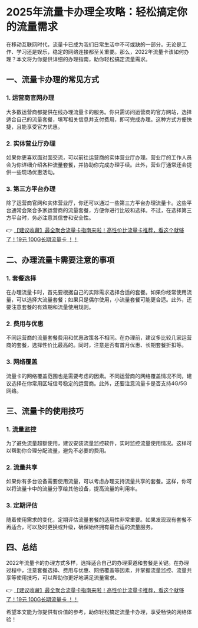 # 2025年流量卡办理全攻略：轻松搞定你的流量需求

在移动互联网时代，流量卡已成为我们日常生活中不可或缺的一部分。无论是工作、学习还是娱乐，稳定的网络连接都至关重要。那么，2022年流量卡该如何办理？本文将为你提供详细的办理指南，助你轻松搞定流量需求。

## 一、流量卡办理的常见方式

### 1. 运营商官网办理
大多数运营商都提供在线办理流量卡的服务。你只需访问运营商的官方网站，选择适合自己的流量套餐，填写相关信息并支付费用，即可完成办理。这种方式方便快捷，且能享受官方优惠。

### 2. 实体营业厅办理
如果你更喜欢面对面交流，可以前往运营商的实体营业厅办理。营业厅的工作人员会为你详细介绍各种流量套餐，并协助你完成办理手续。此外，营业厅通常还会提供一些现场优惠活动。

### 3. 第三方平台办理
除了运营商官网和实体营业厅，你还可以通过一些第三方平台办理流量卡。这些平台通常会聚合多家运营商的流量套餐，方便你进行比较和选择。不过，在选择第三方平台时，务必注意其信誉和安全性。

👉 [【建议收藏】最全聚合流量卡指南来啦！高性价比流量卡推荐，看这个就够了！19元 100G长期流量卡 ！！](https://bit.ly/Liuliangka)

## 二、办理流量卡需要注意的事项

### 1. 套餐选择
在办理流量卡时，首先要根据自己的实际需求选择合适的套餐。如果你经常使用流量，可以选择大流量套餐；如果只是偶尔使用，小流量套餐可能更合适。此外，还要注意套餐的有效期和流量使用规则。

### 2. 费用与优惠
不同运营商的流量套餐费用和优惠政策各不相同。在办理前，建议多比较几家运营商的套餐，选择性价比最高的。同时，注意是否有首月优惠、长期套餐折扣等。

### 3. 网络覆盖
流量卡的网络覆盖范围也是需要考虑的因素。不同运营商的网络覆盖情况不同，建议选择在你常用区域信号稳定的运营商。此外，还要注意流量卡是否支持4G/5G网络。

## 三、流量卡的使用技巧

### 1. 流量监控
为了避免流量超额使用，建议安装流量监控软件，实时监控流量使用情况。这样可以帮助你合理分配流量，避免不必要的费用。

### 2. 流量共享
如果你有多台设备需要使用流量，可以考虑办理支持流量共享的套餐。这样，你可以将流量卡中的流量分享给其他设备，提高流量的利用率。

### 3. 定期评估
随着使用需求的变化，定期评估流量套餐的适用性非常重要。如果发现现有套餐不再适合，可以及时更换或升级，确保始终拥有最合适的流量服务。

## 四、总结

2022年流量卡的办理方式多样，选择适合自己的办理渠道和套餐是关键。在办理过程中，注意套餐选择、费用与优惠、网络覆盖等因素，并掌握流量监控、流量共享等使用技巧，可以帮助你更好地满足流量需求。

👉 [【建议收藏】最全聚合流量卡指南来啦！高性价比流量卡推荐，看这个就够了！19元 100G长期流量卡 ！！](https://bit.ly/Liuliangka)

希望本文能为你提供有价值的参考，助你轻松搞定流量卡办理，享受畅快的网络体验！
